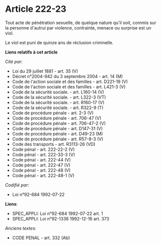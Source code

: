 # Article 222-23

Tout acte de pénétration sexuelle, de quelque nature qu'il soit, commis sur la personne d'autrui par violence, contrainte,
menace ou surprise est un viol.

Le viol est puni de quinze ans de réclusion criminelle.

**Liens relatifs à cet article**

_Cité par_:

  - Loi du 29 juillet 1881 - art. 35 (V)
  - Décret n°2004-942 du 3 septembre 2004 - art. 14 (M)
  - Code de l'action sociale et des familles - art. D221-19 (V)
  - Code de l'action sociale et des familles - art. L421-3 (V)
  - Code de la sécurité sociale. - art. L160-14 (V)
  - Code de la sécurité sociale. - art. L322-3 (VT)
  - Code de la sécurité sociale. - art. R160-17 (V)
  - Code de la sécurité sociale. - art. R322-9 (T)
  - Code de procédure pénale - art. 2-3 (V)
  - Code de procédure pénale - art. 706-47 (V)
  - Code de procédure pénale - art. 706-47-2 (V)
  - Code de procédure pénale - art. D147-31 (V)
  - Code de procédure pénale - art. D49-23 (M)
  - Code de procédure pénale - art. R57-8-3 (V)
  - Code des transports - art. R3113-26 (VD)
  - Code pénal - art. 222-22-2 (V)
  - Code pénal - art. 222-33-3 (V)
  - Code pénal - art. 222-44 (V)
  - Code pénal - art. 222-47 (V)
  - Code pénal - art. 222-48 (V)
  - Code pénal - art. 222-48-1 (V)

_Codifié par_:

  - Loi n°92-684 1992-07-22

**Liens**:

  - SPEC_APPLI: Loi n°92-684 1992-07-22 art. 1
  - SPEC_APPLI: Loi n°92-1336 1992-12-16 art. 373

_Anciens textes_:

  - CODE PENAL - art. 332 (Ab)
